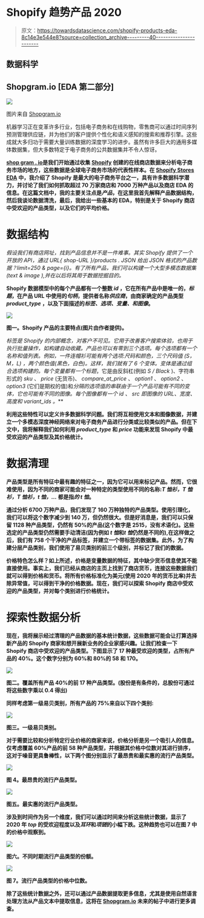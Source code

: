 # Shopify 趋势产品 2020

> 原文：<https://towardsdatascience.com/shopify-products-eda-8c14e3e544e8?source=collection_archive---------40----------------------->

## 数据科学

## Shopgram.io [EDA 第二部分]

![](img/b6fd07458eff9b8835d70d4be1854ac3.png)

图片来自 [Shopgram.io](https://shopgram.io/)

机器学习正在变革许多行业，包括电子商务和在线购物，零售商可以通过时间序列预测管理供应链，并为他们的客户提供个性化和语义感知的搜索和推荐引擎。这些成就大多归功于需要大量训练数据的深度学习的进步。虽然有许多巨大的通用多媒体数据集，但大多数特定于电子商务的公共数据集并不令人惊讶。

[**shop gram . io**](https://shopgram.io)**是我们开始通过收集 [Shopify](https://www.shopify.com/) 创建的在线商店数据来分析电子商务市场的地方，这些数据是全球电子商务市场的代表性样本。在 [Shopify Stores EDA](/shopify-stores-eda-d1f949604e1c?gi=c3d8df8971d5) 中，我介绍了 Shopify 是最大的电子商务平台之一，具有许多数据科学潜力，并讨论了我们如何抓取超过 70 万家商店和 7000 万种产品以及商店 EDA 的信息。在这篇文档中，我的主要关注点是*产品*，在这里我首先解释产品数据结构，然后我谈论数据清洗，最后，我给出一些基本的 EDA，特别是关于 Shopify 商店中受欢迎的产品类型，以及它们的平均价格。**

# **数据结构**

**假设我们有商店网址，找到产品信息并不是一件难事。其实 Shopify 提供了一个开放的 API，通过 URL*{ shop-URL }/products . JSON 给出 JSON 格式的产品数据？limit=250 & page={i}。*有了所有产品，我们可以构建一个大型多模态数据集(text & image ),并在以后将其用于数据挖掘目的。**

**Shopify 数据模型中的每个产品都有一个整数 *id* ，它在所有产品中是唯一的，*标题*，在产品 URL 中使用的*句柄*，提供者名称*供应商*，由商家确定的产品类型 *product_type* ，以及下面描述的*标签、选项、变量、*和*图像*。**

**![](img/98c463b59e25adac86fcb117ac893249.png)**

**图一。Shopify 产品的主要特点(图片由作者提供)。**

**标签是 Shopify 的内部概念，对客户不可见。它用于改善客户搜索体验，也用于执行批量操作，如构建自动收藏。产品也可以有零到三个选项。每个选项都有一个名称和值列表。例如，一件连帽衫可能有两个选项:*尺码*和*颜色*，三个尺码值 *(S，M，L)* ，两个颜色值*(黑色，白色)*。这样，我们就有了 6 个变体。变体是通过组合选项构建的。每个变量都有一个*标题*，它是由反斜杠(例如 *S / Black* )、字符串形式的 *sku* 、 *price* (无货币)、 *compare_at_price* 、 *option1* 、 *option2* 、 *option3* (它们是期权的值)和*分隔的选项值的串联由于一个产品可能有不同的变体，它也可能有不同的图像。每个图像都有一个 *id* 、 *src* 即图像的 URL、*宽度*、*高度*和 *variant_ids* 。***

**利用这些特性可以定义许多数据科学问题。我们将互相使用文本和图像数据，并建立一个多模态深度神经网络来对电子商务产品进行分类或比较类似的产品。但在下文中，我将解释我们如何利用 *product_type* 和 *price* 功能来发现 Shopify 中最受欢迎的产品类型及其价格统计。**

# **数据清理**

**产品类型是所有特征中最有趣的特征之一，因为它可以用来标记产品。然而，它很难使用，因为不同的商家可能会对一种特定的类型使用不同的名称:*T 恤衫，T 恤衫，T 恤衫，t 恤，…* 都是指*的 t 恤*。**

**通过分析 6700 万种产品，我们发现了 160 万种独特的产品类型。使用引理化，我们可以将这个数字减少到 140 万，但仍然很大。但是好消息是，我们可以只保留 1128 种产品类型，仍然有 50%的产品(这个数字是 2515，没有术语化)。这些选定的产品类型仍然需要手动清洁(因为例如 *t 恤*和*t 恤*仍然是不同的),在这样做之后，我们有 758 个干净的产品标签，并建立一个带标签的数据集。此外，为了构建分层产品类别，我们使用了易贝类别的前三个级别，并标记了我们的数据。**

**价格特色怎么样？如上所述，价格是变量数据的特征，其中缺少货币信息使其不能直接使用。事实上，我们已经从商店的主页上找到了商店货币，连接这些数据我们就可以得到价格和货币。将所有价格标准化为美元(使用 2020 年的货币比率)并去除异常值，可以得到干净的价格数据。现在，我们可以探索 Shopify 商店中受欢迎的产品类型，并对每个类别进行价格统计。**

# **探索性数据分析**

**现在，我将展示经过清理的产品数据的基本统计数据，这些数据可能会让打算选择新产品的 Shopify 商家和想开展新业务的企业家感兴趣。让我们检查一下 Shopify 商店中受欢迎的产品类型。下图显示了 17 种最受欢迎的类型，占所有产品的 40%。这个数字分别为 60%和 80%的 58 和 170。**

**![](img/22827138a53f16d4f416f9de72fab8ae.png)**

**图二。覆盖所有产品 40%的前 17 种产品类型。(股份是有条件的，总股份可通过将这些数字乘以 0.4 得出)**

**同样考虑第一级易贝类别，所有产品的 75%来自以下四个类别:**

**![](img/87d965064c0a1a0cc702750ae973b9ec.png)**

**图三。一级易贝类别。**

**对于需要比较和分析特定行业价格的商家来说，价格分析是另一个吸引人的信息。仅考虑覆盖 60%产品的前 58 种产品类型，并根据其价格中位数对其进行排序，这对于噪音更具鲁棒性，以下两个图分别显示了最昂贵和最实惠的流行产品类型。**

**![](img/7c00fa8532ab4773f76d98006bdc95e6.png)**

**图 4。最昂贵的流行产品类型。**

**![](img/e47b1e726dca0045a33077d4217f22e4.png)**

**图五。最实惠的流行产品类型。**

**涉及到时间作为另一个维度，我们可以通过时间来分析这些统计数据，显示了 2020 年 *top* 的受欢迎程度以及*耳环*和*项链*的小幅下跌。这种趋势也可以在图 7 中的价格中观察到。**

**![](img/4fb0119b76f412e5582253bd3366784a.png)**

**图六。不同时期流行产品类型的份额。**

**![](img/fe37da3e983910c26ee58b6b0f9f3a96.png)**

**图 7。流行产品类型的价格中位数。**

**除了这些统计数据之外，还可以通过产品数据提取更多信息，尤其是使用自然语言处理方法从产品文本中提取信息，这将在 [**Shopgram.io**](https://shopgram.io) 未来的帖子中进行更多调查。**